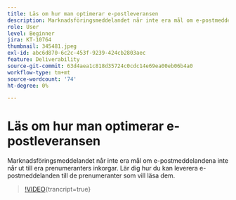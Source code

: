 ```yaml
---
title: Läs om hur man optimerar e-postleveransen
description: Marknadsföringsmeddelandet når inte era mål om e-postmeddelandena inte når ut till era prenumeranters inkorgar. Lär dig hur du kan leverera e-postmeddelanden till de prenumeranter som vill läsa dem.
role: User
level: Beginner
jira: KT-10764
thumbnail: 345481.jpeg
exl-id: abc6d870-6c2c-453f-9239-424cb2803aec
feature: Deliverability
source-git-commit: 63d4aea1c818d35724c0cdc14e69ea00eb06b4a0
workflow-type: tm+mt
source-wordcount: '74'
ht-degree: 0%

---
```


# Läs om hur man optimerar e-postleveransen

Marknadsföringsmeddelandet når inte era mål om e-postmeddelandena inte når ut till era prenumeranters inkorgar. Lär dig hur du kan leverera e-postmeddelanden till de prenumeranter som vill läsa dem.

>[!VIDEO](https://video.tv.adobe.com/v/345481/?quality=12&learn=on){trancript=true}
